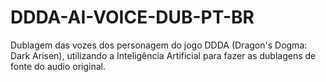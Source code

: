 # DDDA-AI-VOICE-DUB-PT-BR
Dublagem das vozes dos personagem do jogo DDDA (Dragon's Dogma: Dark Arisen), utilizando a Inteligência Artificial para fazer as dublagens de fonte do audio original. 
